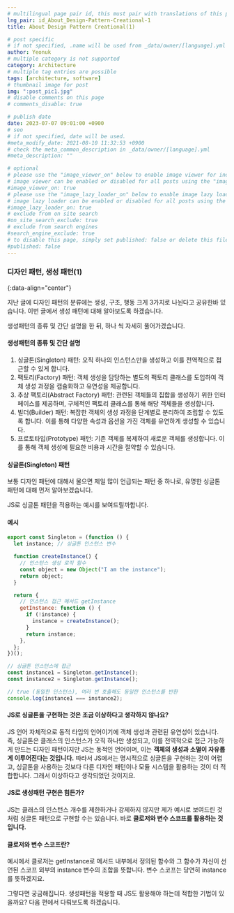 ```yaml
---
# multilingual page pair id, this must pair with translations of this page. (This name must be unique)
lng_pair: id_About_Design-Pattern-Creational-1
title: About Design Pattern Creational(1)

# post specific
# if not specified, .name will be used from _data/owner/[language].yml
author: Yeonuk
# multiple category is not supported
category: Architecture
# multiple tag entries are possible
tags: [architecture, software]
# thumbnail image for post
img: ":post_pic1.jpg"
# disable comments on this page
# comments_disable: true

# publish date
date: 2023-07-07 09:01:00 +0900
# seo
# if not specified, date will be used.
#meta_modify_date: 2021-08-10 11:32:53 +0900
# check the meta_common_description in _data/owner/[language].yml
#meta_description: ""

# optional
# please use the "image_viewer_on" below to enable image viewer for individual pages or posts (_posts/ or [language]/_posts folders).
# image viewer can be enabled or disabled for all posts using the "image_viewer_posts: true" setting in _data/conf/main.yml.
#image_viewer_on: true
# please use the "image_lazy_loader_on" below to enable image lazy loader for individual pages or posts (_posts/ or [language]/_posts folders).
# image lazy loader can be enabled or disabled for all posts using the "image_lazy_loader_posts: true" setting in _data/conf/main.yml.
#image_lazy_loader_on: true
# exclude from on site search
#on_site_search_exclude: true
# exclude from search engines
#search_engine_exclude: true
# to disable this page, simply set published: false or delete this file
#published: false
---
```


<!-- outline-start -->

### 디자인 패턴, 생성 패턴(1)

{:data-align="center"}

<!-- outline-end -->

지난 글에 디자인 패턴의 분류에는 생성, 구조, 행동 크게 3가지로 나뉜다고 공유한바 있습니다. 이번 글에서 생성 패턴에 대해 알아보도록 하겠습니다.

생성패턴의 종류 및 간단 설명을 한 뒤, 하나 씩 자세히 풀어가겠습니다.

#### 생성패턴의 종류 및 간단 설명

1. 싱글톤(Singleton) 패턴: 오직 하나의 인스턴스만을 생성하고 이를 전역적으로 접근할 수 있게 합니다.
2. 팩토리(Factory) 패턴: 객체 생성을 담당하는 별도의 팩토리 클래스를 도입하여 객체 생성 과정을 캡슐화하고 유연성을 제공합니다.
3. 추상 팩토리(Abstract Factory) 패턴: 관련된 객체들의 집합을 생성하기 위한 인터페이스를 제공하며, 구체적인 팩토리 클래스를 통해 해당 객체들을 생성합니다.
4. 빌더(Builder) 패턴: 복잡한 객체의 생성 과정을 단계별로 분리하여 조립할 수 있도록 합니다. 이를 통해 다양한 속성과 옵션을 가진 객체를 유연하게 생성할 수 있습니다.
5. 프로토타입(Prototype) 패턴: 기존 객체를 복제하여 새로운 객체를 생성합니다. 이를 통해 객체 생성에 필요한 비용과 시간을 절약할 수 있습니다.

#### 싱글톤(Singleton) 패턴

보통 디자인 패턴에 대해서 물으면 제일 많이 언급되는 패턴 중 하나로, 유명한 싱글톤 패턴에 대해 먼저 알아보겠습니다.

JS로 싱글톤 패턴을 적용하는 예시를 보여드릴까합니다.

#### 예시

```javascript
export const Singleton = (function () {
  let instance; // 싱글톤 인스턴스 변수

  function createInstance() {
    // 인스턴스 생성 로직 함수
    const object = new Object("I am the instance");
    return object;
  }

  return {
    // 인스턴스 접근 메서드 getInstance
    getInstance: function () {
      if (!instance) {
        instance = createInstance();
      }
      return instance;
    },
  };
})();

// 싱글톤 인스턴스에 접근
const instance1 = Singleton.getInstance();
const instance2 = Singleton.getInstance();

// true (동일한 인스턴스), 여러 번 호출해도 동일한 인스턴스를 반환
console.log(instance1 === instance2);
```

#### JS로 싱글톤을 구현하는 것은 조금 이상하다고 생각하지 않나요?

JS 언어 자체적으로 동적 타입의 언어이기에 객체 생성과 관련된 유연성이 있습니다.
즉, 싱글톤은 클래스의 인스턴스가 오직 하나만 생성되고, 이를 전역적으로 접근 가능하게 만드는 디자인 패턴이지만 JS는 동적인 언어이며, 이는 **객체의 생성과 소멸이 자유롭게 이루어진다는 것입니다.**
따라서 JS에서는 명시적으로 싱글톤을 구현하는 것이 어렵고, 싱글톤을 사용하는 것보다 다른 디자인 패턴이나 모듈 시스템을 활용하는 것이 더 적합합니다. 그래서 이상하다고 생각되었던 것이지요.

#### JS로 생성패턴 구현은 힘든가?

JS는 클래스의 인스턴스 개수를 제한하거나 강제하지 않지만 제가 예시로 보여드린 것처럼 싱글톤 패턴으로 구현할 수는 있습니다.
바로 **클로저와 변수 스코프를 활용하는 것입니다.**

#### 클로저와 변수 스코프란?

예시에서 클로저는 getInstance로 메서드 내부에서 정의된 함수와 그 함수가 자신이 선언된 스코프 외부의 instance 변수의 조합을 뜻합니다.
변수 스코프는 당연히 instance를 뜻하겠지요.

그렇다면 궁금해집니다. 생성패턴을 적용할 때 JS도 활용해야 하는데 적합한 기법이 있을까요? 다음 편에서 다뤄보도록 하겠습니다.

